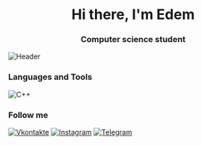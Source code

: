 <h1 align="center">Hi there, I'm Edem</a>

<h3 align="center">Computer science student</h3>

![Header](https://i.giphy.com/media/10CopumcRWLMYM/giphy-downsized-large.gif)

### Languages and Tools
![C++](https://img.shields.io/badge/-C++-090909?style=for-the-badge&logo=C%2b%2b&logoColor=6296CC)

### Follow me
[![Vkontakte](https://img.shields.io/badge/-Vkontakte-090909?style=for-the-badge&logo=Vk&logoColor=4F7DB83)](https://vk.com/id417974873)
[![Instagram](https://img.shields.io/badge/-Instagram-090909?style=for-the-badge&logo=instagram&logoColor=B4068E)](https://www.instagram.com/edemkaaaa)
[![Telegram](https://img.shields.io/badge/-Telegram-090909?style=for-the-badge&logo=telegram&logoColor=27A0D9)](https://t.me/edemasanov)
